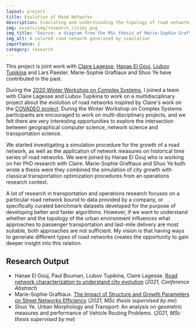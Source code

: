 ```yaml
---
layout: project
title: Evolution of Road Networks
description: Simulating and understanding the topology of road networks
img: assets/img/research_cities.png
img_title: "Source: a diagram from the MSc thesis of Marie-Sophie Graftiaux"
img_alt: A colored road network generated by simulation
importance: 2
category: research
---
```


This project is joint work with [Claire Lagesse](https://thema.univ-fcomte.fr/page_personnelle/userprofile/clagesse),
[Hanae El Gouj](https://thema.univ-fcomte.fr/page_personnelle/hanae), [Liubov Tupikina](https://sites.google.com/view/liubovkmatematike/)
and Lars Paesler. Marie-Sophie Graftiaux and Shuo Ye have contributed in the past.

During the [2020 Winter Workshop on Complex Systems](https://wwcs2020.github.io/), I joined a team with Claire Lagesse and Liubov Tupikina to work on 
a multidisciplinary project about the evolution of road networks inspired by Claire's work on the [COVADEO project](https://covadeo.univ-fcomte.fr/about). During the
Winter Workshop on Complex Systems participants are encouraged to work on multi-disciplinary projects, and we felt there are very interesting opportunities
to explore the intersection between geographical computer science, network science and transportation science. 

We started investigating a simulation procedure  for the growth of a road network, as well as the application of network measures on
historical time series of road networks. We were joined by Hanae El Gouj who is working on her PhD research with Claire.
Marie-Sophie Graftiaux and Shuo Ye both wrote a thesis were they combined the simulation of city growth with classical transportation
optimization procedures from an operations research context.

A lot of research in transportation and operations research focuses on a particular road network bound to data provided by a company,
or specifically curated benchmark datasets developed for the purpose of developing better and faster algorithms.
However, if we want to understand whether and the topology of the urban environment influences what approaches to passenger transportation
and last-mile delivery are most suitable, both approaches are not sufficient.
My vision is that having ways to generate different types of road networks creates the opportunity to gain deeper insight into this relation.

## Research Output

* Hanae El Gouj, Paul Bouman, Liubov Tupikina, Claire Lagesse.  [Road network characterization to understand city evolution](https://hal.science/hal-03439002/) (*2021, Conference Abstract*)
* Marie-Sophie Graftiaux. [The Impact of Structure and Growth Parameters on Street Networks Efficiency](https://thesis.eur.nl/pub/56940) (*2021, MSc thesis supervised by me*)
* Shuo Ye. Urban Morphology and Transport: An analysis on geometric measures and performance of Vehicle Routing Problems. (*2021, MSc thesis supervised by me*)